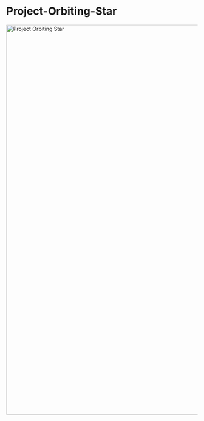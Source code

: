#                                       Project-Orbiting-Star
<img width="1024" height="1024" alt="Project Orbiting Star" src="https://github.com/user-attachments/assets/af4ffdd4-82fc-403b-82b6-96518ed273ef" />
